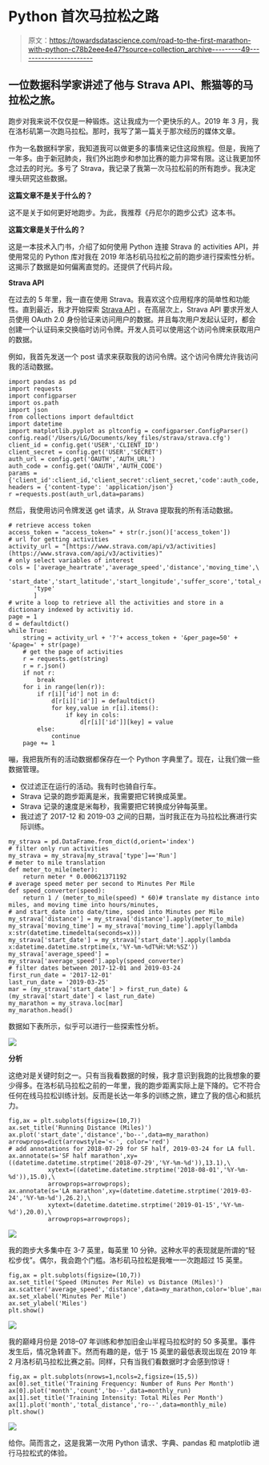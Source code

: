 # Python 首次马拉松之路

> 原文：<https://towardsdatascience.com/road-to-the-first-marathon-with-python-c78b2eee4e47?source=collection_archive---------49----------------------->

## 一位数据科学家讲述了他与 Strava API、熊猫等的马拉松之旅。

跑步对我来说不仅仅是一种锻炼。这让我成为一个更快乐的人。2019 年 3 月，我在洛杉矶第一次跑马拉松。那时，我写了第一篇关于那次经历的媒体文章。

作为一名数据科学家，我知道我可以做更多的事情来记住这段旅程。但是，我拖了一年多。由于新冠肺炎，我们外出跑步和参加比赛的能力非常有限。这让我更加怀念过去的时光。多亏了 Strava，我记录了我第一次马拉松前的所有跑步。我决定埋头研究这些数据。

**这篇文章不是关于什么的？**

这不是关于如何更好地跑步。为此，我推荐《丹尼尔的跑步公式》这本书。

**这篇文章是关于什么的？**

这是一本技术入门书，介绍了如何使用 Python 连接 Strava 的 activities API，并使用常见的 Python 库对我在 2019 年洛杉矶马拉松之前的跑步进行探索性分析。这揭示了数据是如何偏离直觉的。还提供了代码片段。

**Strava API**

在过去的 5 年里，我一直在使用 Strava。我喜欢这个应用程序的简单性和功能性。直到最近，我才开始探索 [Strava API](https://developers.strava.com/) 。在高层次上，Strava API 要求开发人员使用 OAuth 2.0 身份验证来访问用户的数据。并且每次用户发起认证时，都会创建一个认证码来交换临时访问令牌。开发人员可以使用这个访问令牌来获取用户的数据。

例如，我首先发送一个 post 请求来获取我的访问令牌。这个访问令牌允许我访问我的活动数据。

```
import pandas as pd
import requests
import configparser
import os.path
import json
from collections import defaultdict
import datetime
import matplotlib.pyplot as pltconfig = configparser.ConfigParser()
config.read('/Users/LG/Documents/key_files/strava/strava.cfg')
client_id = config.get('USER','CLIENT_ID')
client_secret = config.get('USER','SECRET')
auth_url = config.get('OAUTH','AUTH_URL')
auth_code = config.get('OAUTH','AUTH_CODE')
params = {'client_id':client_id,'client_secret':client_secret,'code':auth_code,'grant_type':'authorization_code'}
headers = {'content-type': 'application/json'}
r =requests.post(auth_url,data=params)
```

然后，我使用访问令牌发送 get 请求，从 Strava 提取我的所有活动数据。

```
# retrieve access token
access_token = "access_token=" + str(r.json()['access_token'])
# url for getting activities
activity_url = "[https://www.strava.com/api/v3/activities](https://www.strava.com/api/v3/activities)"
# only select variables of interest
cols = ['average_heartrate','average_speed','distance','moving_time',\
        'start_date','start_latitude','start_longitude','suffer_score','total_elevation_gain',
       'type'
       ]
# write a loop to retrieve all the activities and store in a dictionary indexed by activitiy id.
page = 1
d = defaultdict()
while True:
    string = activity_url + '?'+ access_token + '&per_page=50' + '&page=' + str(page)
    # get the page of activities
    r = requests.get(string)
    r = r.json()
    if not r:
        break
    for i in range(len(r)):
        if r[i]['id'] not in d:
            d[r[i]['id']] = defaultdict()
            for key,value in r[i].items():
                if key in cols:
                    d[r[i]['id']][key] = value
        else: 
            continue
    page += 1
```

嘣，我把我所有的活动数据都保存在一个 Python 字典里了。现在，让我们做一些数据管理。

*   仅过滤正在运行的活动。我有时也骑自行车。
*   Strava 记录的跑步距离是米，我需要把它转换成英里。
*   Strava 记录的速度是米每秒，我需要把它转换成分钟每英里。
*   我过滤了 2017-12 和 2019-03 之间的日期，当时我正在为马拉松比赛进行实际训练。

```
my_strava = pd.DataFrame.from_dict(d,orient='index')
# filter only run activities
my_strava = my_strava[my_strava['type']=='Run']
# meter to mile translation
def meter_to_mile(meter):
    return meter * 0.000621371192
# average speed meter per second to Minutes Per Mile
def speed_converter(speed):
    return 1 / (meter_to_mile(speed) * 60)# translate my distance into miles, and moving time into hours/minutes, 
# and start_date into date/time, speed into Minutes per Mile
my_strava['distance'] = my_strava['distance'].apply(meter_to_mile)
my_strava['moving_time'] = my_strava['moving_time'].apply(lambda x:str(datetime.timedelta(seconds=x)))
my_strava['start_date'] = my_strava['start_date'].apply(lambda x:datetime.datetime.strptime(x,'%Y-%m-%dT%H:%M:%SZ'))
my_strava['average_speed'] = my_strava['average_speed'].apply(speed_converter)
# filter dates between 2017-12-01 and 2019-03-24
first_run_date = '2017-12-01'
last_run_date = '2019-03-25'
mar = (my_strava['start_date'] > first_run_date) & (my_strava['start_date'] < last_run_date)
my_marathon = my_strava.loc[mar]
my_marathon.head()
```

数据如下表所示，似乎可以进行一些探索性分析。

![](img/23d022708b2b064677d9b4d155e8d7d0.png)

**分析**

这绝对是关键时刻之一。只有当我看数据的时候，我才意识到我跑的比我想象的要少得多。在洛杉矶马拉松之前的一年里，我的跑步距离实际上是下降的。它不符合任何在线马拉松训练计划。反而是长达一年多的训练之旅，建立了我的信心和抵抗力。

```
fig,ax = plt.subplots(figsize=(10,7))
ax.set_title('Running Distance (Miles)')
ax.plot('start_date','distance','bo--',data=my_marathon)
arrowprops=dict(arrowstyle='<-', color='red')
# add annotations for 2018-07-29 for SF half, 2019-03-24 for LA full.
ax.annotate(s='SF half marathon',xy=((datetime.datetime.strptime('2018-07-29','%Y-%m-%d')),13.1),\
           xytext=((datetime.datetime.strptime('2018-08-01','%Y-%m-%d')),15.0),\
           arrowprops=arrowprops);
ax.annotate(s='LA marathon',xy=(datetime.datetime.strptime('2019-03-24','%Y-%m-%d'),26.2),\
           xytext=(datetime.datetime.strptime('2019-01-15','%Y-%m-%d'),20.0),\
           arrowprops=arrowprops);
```

![](img/d5573b07bdd4d50df7f53dfa9734a496.png)

我的跑步大多集中在 3-7 英里，每英里 10 分钟。这种水平的表现就是所谓的“轻松步伐”。偶尔，我会跑个门槛。洛杉矶马拉松是我唯一一次跑超过 15 英里。

```
fig,ax = plt.subplots(figsize=(10,7))
ax.set_title('Speed (Minutes Per Mile) vs Distance (Miles)')
ax.scatter('average_speed','distance',data=my_marathon,color='blue',marker='D')
ax.set_xlabel('Minutes Per Mile')
ax.set_ylabel('Miles')
plt.show()
```

![](img/f0125fd3a8ac25102c5f7e19e27b8238.png)

我的巅峰月份是 2018–07 年训练和参加旧金山半程马拉松时的 50 多英里。事件发生后，情况急转直下。然而有趣的是，低于 15 英里的最低表现出现在 2019 年 2 月洛杉矶马拉松比赛之前。同样，只有当我们看数据时才会感到惊讶！

```
fig,ax = plt.subplots(nrows=1,ncols=2,figsize=(15,5))
ax[0].set_title('Training Frequency: Number of Runs Per Month')
ax[0].plot('month','count','bo--',data=monthly_run)
ax[1].set_title('Training Intensity: Total Miles Per Month')
ax[1].plot('month','total_distance','ro--',data=monthly_mile)
plt.show()
```

![](img/f877d0dcb20bdea8ac7db104d4a0cb80.png)

给你。简而言之，这是我第一次用 Python 请求、字典、pandas 和 matplotlib 进行马拉松式的体验。